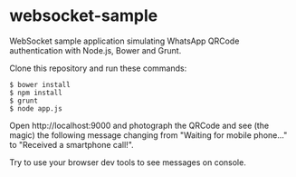 # websocket-sample
WebSocket sample application simulating WhatsApp QRCode authentication with Node.js, Bower and Grunt.

Clone this repository and run these commands:

```
$ bower install
$ npm install
$ grunt
$ node app.js
```

Open http://localhost:9000 and photograph the QRCode and see (the magic) the following message changing from "Waiting for mobile phone..." to "Received a smartphone call!".

Try to use your browser dev tools to see messages on console.
